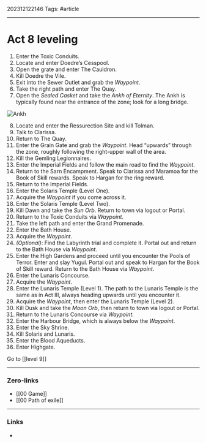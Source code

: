 202312122146
Tags: #article 

---
# Act 8 leveling

1. Enter the Toxic Conduits.
2. Locate and enter Doedre’s Cesspool.
3. Open the grate and enter The Cauldron.
4. Kill Doedre the Vile.
5. Exit into the Sewer Outlet and grab the _Waypoint_.
6. Take the right path and enter The Quay.
7. Open the _Sealed Casket_ and take the _Ankh of Eternity_. The Ankh is typically found near the entrance of the zone; look for a long bridge.

![Ankh](https://i.imgur.com/O6J5URd.jpg?1 "Ankh")

8. Locate and enter the Ressurection Site and kill Tolman.
9. Talk to Clarissa.
10. Return to The Quay.
11. Enter the Grain Gate and grab the _Waypoint_. Head “upwards” through the zone, roughly following the right-upper wall of the area.
12. Kill the Gemling Legionnaires.
13. Enter the Imperial Fields and follow the main road to find the _Waypoint_.
14. Return to the Sarn Encampment. Speak to Clarissa and Maramoa for the Book of Skill rewards. Speak to Hargan for the ring reward.
15. Return to the Imperial Fields.
16. Enter the Solaris Temple (Level One).
17. Acquire the _Waypoint_ if you come across it.
18. Enter the Solaris Temple (Level Two).
19. Kill Dawn and take the _Sun Orb_. Return to town via logout or Portal.
20. Return to the Toxic Conduits via _Waypoint_.
21. Take the left path and enter the Grand Promenade.
22. Enter the Bath House.
23. Acquire the _Waypoint_.
24. _(Optional)_: Find the Labyrinth trial and complete it. Portal out and return to the Bath House via _Waypoint_.
25. Enter the High Gardens and proceed until you encounter the Pools of Terror. Enter and slay Yugul. Portal out and speak to Hargan for the Book of Skill reward. Return to the Bath House via _Waypoint_.
26. Enter the Lunaris Concourse.
27. Acquire the _Waypoint_.
28. Enter the Lunaris Temple (Level 1). The path to the Lunaris Temple is the same as in Act III, always heading upwards until you encounter it.
29. Acquire the _Waypoint_, then enter the Lunaris Temple (Level 2).
30. Kill Dusk and take the _Moon Orb_, then return to town via logout or Portal.
31. Return to the Lunaris Concourse via _Waypoint_.
32. Enter the Harbour Bridge, which is always below the _Waypoint_.
33. Enter the Sky Shrine.
34. Kill Solaris and Lunaris.
35. Enter the Blood Aqueducts.
36. Enter Highgate.

Go to [[level 9]]

---
### Zero-links

- [[00 Game]]
- [[00 Path of exile]]

---
### Links

-